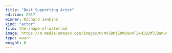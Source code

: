 ```yaml
---
title: "Best Supporting Actor"
edition: 2017
winner: Richard Jenkins
kind: "actor"
film: the-shape-of-water.md
image: https://m.media-amazon.com/images/M/MV5BMjE0MDQxNTIxM15BMl5BanBnXkFtZTgwNjE4NDQxNDM@._V1_FMjpg_UX1024_.jpg
type: award
weight: 6
---
```

